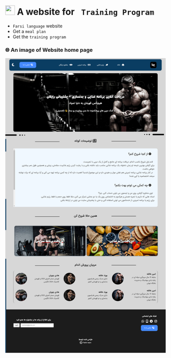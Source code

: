 <h1> <img src="https://user-images.githubusercontent.com/74038190/213844263-a8897a51-32f4-4b3b-b5c2-e1528b89f6f3.png" width='30px' height="30px" /> A website for <code> Training Program </code> </h1>

- `Farsi language` website
- Get a `meal plan`
- Get the `training program`

<h3> 🌐 An image of Website home page</h3>

![website-img](https://github.com/ali-fakhrodin/gym-project/blob/main/02-gym.png)